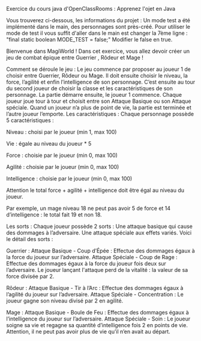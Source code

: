 Exercice du cours java d'OpenClassRooms : Apprenez l'ojet en Java

Vous trouverez ci-dessous, les informations du projet : 
Un mode test a été implémenté dans le main, des personnages sont près-créé.
Pour utiliser le mode de test il vous suffit d'aller dans le main est changer la 7ème ligne :
"final static boolean MODE_TEST = false;"
Modifier le false en true.


Bienvenue dans MagiWorld ! 
Dans cet exercice, vous allez devoir créer un jeu de combat épique entre Guerrier , Rôdeur et Mage !

Comment se déroule le jeu : Le jeu commence par proposer au joueur 1 de choisir entre Guerrier, Rôdeur ou Mage. 
Il doit ensuite choisir le niveau, la force, l’agilité et enfin l’intelligence de son personnage. 
C’est ensuite au tour du second joueur de choisir la classe et les caractéristiques de son personnage. 
La partie démarre ensuite, le joueur 1 commence. 
Chaque joueur joue tour à tour et choisit entre son Attaque Basique ou son Attaque spéciale. 
Quand un joueur n’a plus de point de vie, la partie est terminée et l’autre joueur l’emporte. 
Les caractéristiques : Chaque personnage possède 5 caractéristiques :

Niveau : choisi par le joueur (min 1, max 100)

Vie : égale au niveau du joueur * 5

Force : choisie par le joueur (min 0, max 100)

Agilité : choisie par le joueur (min 0, max 100)

Intelligence : choisie par le joueur (min 0, max 100)

Attention le total force + agilité + intelligence doit être égal au niveau du joueur.

Par exemple, un mage niveau 18 ne peut pas avoir 5 de force et 14 d’intelligence : le total fait 19 et non 18.

Les sorts : Chaque joueur possède 2 sorts : Une attaque basique qui cause des dommages à l’adversaire. 
Une attaque spéciale aux effets variés. Voici le détail des sorts :

Guerrier : Attaque Basique - Coup d’Épée : Effectue des dommages égaux à la force du joueur sur l’adversaire. 
Attaque Spéciale - Coup de Rage : Effectue des dommages égaux à la force du joueur fois deux sur l’adversaire. 
Le joueur lançant l'attaque perd de la vitalité : la valeur de sa force divisée par 2.

Rôdeur : Attaque Basique - Tir à l’Arc : Effectue des dommages égaux à l’agilité du joueur sur l’adversaire. 
Attaque Spéciale - Concentration : Le joueur gagne son niveau divisé par 2 en agilité.

Mage : Attaque Basique - Boule de Feu : Effectue des dommages égaux à l’intelligence du joueur sur l’adversaire. 
Attaque Spéciale - Soin : Le joueur soigne sa vie et regagne sa quantité d’intelligence fois 2 en points de vie. 
Attention, il ne peut pas avoir plus de vie qu’il n’en avait au départ.
